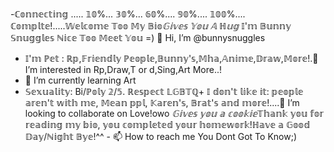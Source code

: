 -ℂ𝕠𝕟𝕟𝕖𝕔𝕥𝕚𝕟𝕘 ..... 𝟙𝟘%... 𝟛𝟘%... 𝟞𝟘%.... 𝟡𝟘%.... 𝟙𝟘𝟘%.... ℂ𝕠𝕞𝕡𝕝𝕥𝕖!.....𝕎𝕖𝕝𝕔𝕠𝕞𝕖 𝕋𝕠𝕠 𝕄𝕪 𝔹𝕚𝕠*𝔾𝕚𝕧𝕖𝕤 𝕐𝕠𝕦 𝔸 ℍ𝕦𝕘* 𝕀'𝕞 𝔹𝕦𝕟𝕟𝕪 𝕊𝕟𝕦𝕘𝕘𝕝𝕖𝕤 ℕ𝕚𝕔𝕖 𝕋𝕠𝕠 𝕄𝕖𝕖𝕥 𝕐𝕠𝕦 =) 👋 Hi, I’m @bunnysnuggles
-   𝕀'𝕞 ℙ𝕖𝕥 : ℝ𝕡,𝔽𝕣𝕚𝕖𝕟𝕕𝕝𝕪 ℙ𝕖𝕠𝕡𝕝𝕖,𝔹𝕦𝕟𝕟𝕪'𝕤,𝕄𝕙𝕒,𝔸𝕟𝕚𝕞𝕖,𝔻𝕣𝕒𝕨,𝕄𝕠𝕣𝕖!.👀 I’m interested in Rp,Draw,T or d,Sing,Art More..!
- 🌱 I’m currently learning Art 
-  𝕊𝕖𝕩𝕦𝕒𝕝𝕚𝕥𝕪: Bi/ℙ𝕠𝕝𝕪 𝟚/𝟝. ℝ𝕖𝕤𝕡𝕖𝕔𝕥 𝕃𝔾𝔹𝕋ℚ+  𝕀 𝕕𝕠𝕟'𝕥 𝕝𝕚𝕜𝕖 𝕚𝕥: 𝕡𝕖𝕠𝕡𝕝𝕖 𝕒𝕣𝕖𝕟'𝕥 𝕨𝕚𝕥𝕙 𝕞𝕖, 𝕄𝕖𝕒𝕟 𝕡𝕡𝕝, 𝕂𝕒𝕣𝕖𝕟'𝕤, 𝔹𝕣𝕒𝕥'𝕤 𝕒𝕟𝕕 𝕞𝕠𝕣𝕖!....💞️ I’m looking to collaborate on Love!owo
 *𝔾𝕚𝕧𝕖𝕤 𝕪𝕠𝕦 𝕒 𝕔𝕠𝕠𝕜𝕚𝕖*𝕋𝕙𝕒𝕟𝕜 𝕪𝕠𝕦 𝕗𝕠𝕣 𝕣𝕖𝕒𝕕𝕚𝕟𝕘 𝕞𝕪 𝕓𝕚𝕠, 𝕪𝕠𝕦 𝕔𝕠𝕞𝕡𝕝𝕖𝕥𝕖𝕕 𝕪𝕠𝕦𝕣 𝕙𝕠𝕞𝕖𝕨𝕠𝕣𝕜!ℍ𝕒𝕧𝕖 𝕒 𝔾𝕠𝕠𝕕 𝔻𝕒𝕪/ℕ𝕚𝕘𝕙𝕥 𝔹𝕪𝕖!^^ - 📫 How to reach me You Dont Got To Know;)
